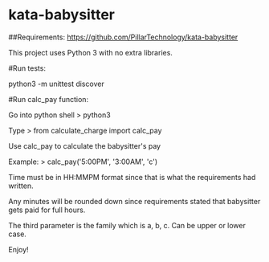 # kata-babysitter

##Requirements: https://github.com/PillarTechnology/kata-babysitter

This project uses Python 3 with no extra libraries.


#Run tests:

  python3 -m unittest discover


#Run calc_pay function:

  Go into python shell > python3

  Type > from calculate_charge import calc_pay

  Use calc_pay to calculate the babysitter's pay

  Example: > calc_pay('5:00PM', '3:00AM', 'c')

  Time must be in HH:MMPM format since that is what the requirements had written.

  Any minutes will be rounded down since requirements stated that babysitter gets paid for full hours.

  The third parameter is the family which is a, b, c. Can be upper or lower case.


  Enjoy!
